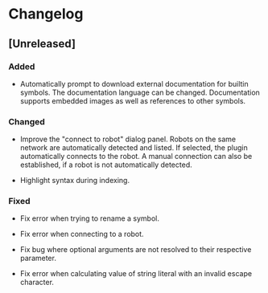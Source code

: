 # Changelog

## [Unreleased]

### Added

* Automatically prompt to download external documentation for builtin symbols. The documentation language can be
  changed. Documentation supports embedded images as well as references to other symbols.

### Changed

* Improve the "connect to robot" dialog panel. Robots on the same network are automatically detected and listed. If
  selected, the plugin automatically connects to the robot. A manual connection can also be established, if a robot is
  not automatically detected.

* Highlight syntax during indexing.

### Fixed

* Fix error when trying to rename a symbol.

* Fix error when connecting to a robot.

* Fix bug where optional arguments are not resolved to their respective parameter.

* Fix error when calculating value of string literal with an invalid escape character.
  